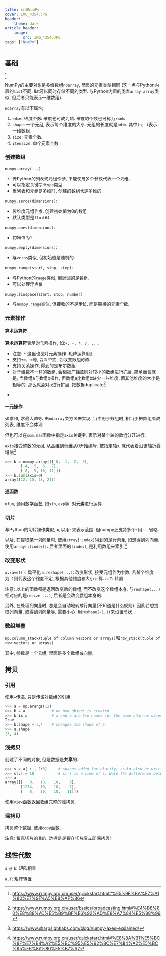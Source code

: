 ```yaml
---
title: 认识NumPy
cover: IMG_4354.JPG
header:
    theme: dark
article_header:
    image:
        src: IMG_4354.JPG
tags: ["NumPy"]
---
```


## 基础
[^basic]

[^basic]: <https://www.numpy.org.cn/user/quickstart.html#%E5%9F%BA%E7%A1%80%E7%9F%A5%E8%AF%86>

NumPy的主要对象是多维数组`ndarray`, 里面的元素类型相同 (这一点与Python内置的`list`不同, list可以同时存储不同的类型. 与Python内置的类库`array.array`类似, 但后者只能表示一维数组).

`ndarray`有以下属性;

1. `ndim`: 维度个数. 维度也可成为轴. 维度的个数也可称为`rank`.
2. `shape`: 一个元组, 表示每个维度的大小. 元组的长度就是`ndim`. 其中`(n, )`表示一维数组.
3. `size`: 元素个数.
4. `itemsize`: 单个元素个数

### 创建数组

`numpy.array(...)`:

- 传Python的列表或元组作参, 不能使用多个参数代表一个元组.
- 可以指定关键字`dtype`类型.
- 当列表和元组是多维时, 创建的数组也是多维的.

`numpy.zeros(dimensions)`:

- 传维度元组作参, 创建初始值为0的数组
- 默认类型是`float64`

`numpy.ones(dimensions)`:

- 初始值为1

`numpy.empty(dimensions)`:

- 与`zeros`类似, 但初始值是随机的.

`numpy.range(start, stop, step)`:

- 与Python的`range`类似, 但返回的是数组.
- 可以处理浮点值
  
`numpy.linspace(start, stop, number)`:

- 与`numpy.range`类似, 但接收的不是步长, 而是期待的元素个数.

### 元素操作

#### 算术运算符

**算术运算符**表示对元素操作, 如:`+, -, *, /, ...`.

- 注意: `*` 这里也是对元素操作. 矩阵运算用`@`.
- 支持`+=`, `-=`等, 含义不变, 会改变数组的值.
- 支持关系操作, 得到的是布尔数组
- 对于维数不一样的数组, 会根据广播原则对较小的数组进行扩展. 简单而言就是, 当数组a与数组b操作, 但数组a比数组b缺少一些维度, 而其他维度的大小是相等的. 那么就会对a进行扩展, 把数据duplicate[^broadcast]

[^broadcast]:<https://www.numpy.org.cn/user/basics/broadcasting.html#%E4%B8%80%E8%88%AC%E5%B9%BF%E6%92%AD%E8%A7%84%E5%88%99>

-

#### 一元操作

如求和, 求最大值等. 由`ndarray`类方法来实现. 当作用于数组时, 相当于把数组看成列表, 维度不会体现.

但也可以在`sum`, `max`函数中指定`axis`关键字, 表示对某个轴的数组分开进行.

`axis`接受整数的元组, 从高维到低维从0开始编号. 被指定轴x, 就代表着沿该轴折叠塌缩[^axis]

[^axis]:<https://www.sharpsightlabs.com/blog/numpy-axes-explained/>

```Python
>>> b = numpy.array([[ 0,  1,  2,  3],
       [ 4,  5,  6,  7],
       [ 8,  9, 10, 11]])
>>> b.sum(axis=0)
array([12, 15, 18, 21])
```

#### 通函数

`ufun`, 通用数学函数, 如`sin`, `exp`等. 对**元素**进行运算.

### 切片

与Python的切片操作类似, 可以用`:`来表示范围. 但numpy还支持多个`:`用`...`省略.

以及, 在提取某一列向量时, 使用`array[:index]`得到的是行向量, 如想得到列向量, 使用`array[:[index]]`. 后者里面的`[index]`, 是利用数组来索引.[^index]

[^index]:<https://www.numpy.org.cn/user/quickstart.html#%E8%8A%B1%E5%BC%8F%E7%B4%A2%E5%BC%95%E5%92%8C%E7%B4%A2%E5%BC%95%E6%8A%80%E5%B7%A7>

### 改变形状

`a.ravel()`: 扁平化
`a.reshape(...)`: 改变形状, 接受元组作为参数. 若某个维度为`-1`则代表这个维度不定, 根据其他维度和大小计算.
`a.T`: 转置.

注意: 以上的函数都是返回改变后的数组, 而不改变这个数组本身.
与`reshape(...)`相对应的是`resize(...)`, 后者是会改变数组本身的.

另外, 在处理列向量时, 总是会自动地转成行向量(不知道是什么规则). 因此若想提取列向量, 或得到列向量等, 需要小心. 用`reshape(-1,1)`来设置形状.

### 数组堆叠

`np.column_stack(tuple of column vectors or arrays)`和`row_stack(tuple of raw vectors or arrays)`

其中, 参数是一个元组, 里面是多个数组或向量.

## 拷贝

### 引用

使用`=`传递, 只是传递对数组的引用.

```Python
>>> a = np.arange(12)
>>> b = a            # no new object is created
>>> b is a           # a and b are two names for the same ndarray object
True
>>> b.shape = 3,4    # changes the shape of a
>>> a.shape
(3, 4)
```

### 浅拷贝

创建了不同的对象, 但是数据是**共享**的.

```Python
>>> s = a[ : , 1:3]     # spaces added for clarity; could also be written "s = a[:,1:3]"
>>> s[:] = 10           # s[:] is a view of s. Note the difference between s=10 and s[:]=10
>>> a
array([[   0,   10,   10,    3],
       [1234,   10,   10,    7],
       [   8,   10,   10,   11]])
```

使用`view`函数返回数组完整的浅拷贝.

### 深拷贝

拷贝整个数据. 使用`copy`函数.

注意: 留意切片的目的, 选择是是否在切片后立即深拷贝!

## 线性代数

`a @ b`: 矩阵相乘

`a.T`: 矩阵转置


